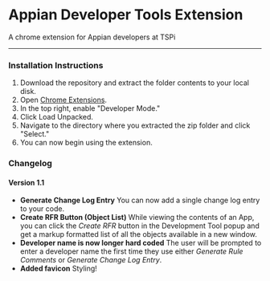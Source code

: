 # Appian Developer Tools Extension

A chrome extension for Appian developers at TSPi

----
### Installation Instructions
1. Download the repository and extract the folder contents to your local disk.
2. Open [Chrome Extensions](chrome://extensions).
3. In the top right, enable "Developer Mode."
4. Click Load Unpacked.
5. Navigate to the directory where you extracted the zip folder and click "Select."
6. You can now begin using the extension.


### Changelog

#### Version 1.1
* **Generate Change Log Entry** You can now add a single change log entry to your code.
* **Create RFR Button (Object List)** While viewing the contents of an App, you can click the *Create RFR* button in the Development Tool popup and get a markup formatted list of all the objects available in a new window.
* **Developer name is now longer hard coded** The user will be prompted to enter a developer name the first time they use either *Generate Rule Comments* or *Generate Change Log Entry*.
* **Added favicon** Styling!
